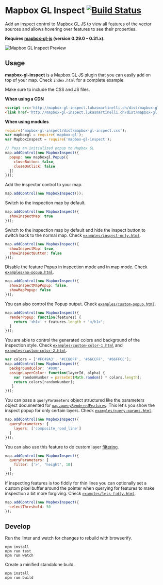 # Mapbox GL Inspect [![Build Status](https://travis-ci.org/lukasmartinelli/mapbox-gl-inspect.svg?branch=master)](https://travis-ci.org/lukasmartinelli/mapbox-gl-inspect)

Add an inspect control to [Mapbox GL JS](https://github.com/mapbox/mapbox-gl-js) to view all features
of the vector sources and allows hovering over features to see their properties.

**Requires [mapbox-gl-js](https://github.com/mapbox/mapbox-gl-js) (version 0.29.0 – 0.31.x).**

![Mapbox GL Inspect Preview](https://cloud.githubusercontent.com/assets/1288339/21744637/11759412-d51a-11e6-9581-f26741fcd182.gif)

## Usage

**mapbox-gl-inspect** is a [Mapbox GL JS plugin](https://www.mapbox.com/blog/build-mapbox-gl-js-plugins/) that you can easily add on top of your map. Check `index.html` for a complete example.

Make sure to include the CSS and JS files.

**When using a CDN**

```html
<script src='http://mapbox-gl-inspect.lukasmartinelli.ch/dist/mapbox-gl-inspect.min.js'></script>
<link href='http://mapbox-gl-inspect.lukasmartinelli.ch/dist/mapbox-gl-inspect.css' rel='stylesheet' />
```

**When using modules**

```js
require('mapbox-gl-inspect/dist/mapbox-gl-inspect.css');
var mapboxgl = require('mapbox-gl');
var MapboxInspect = require('mapbox-gl-inspect');

// Pass an initialized popup to Mapbox GL
map.addControl(new MapboxInspect({
  popup: new mapboxgl.Popup({
    closeButton: false,
    closeOnClick: false
  })
}));
```

Add the inspector control to your map.

```javascript
map.addControl(new MapboxInspect());
```

Switch to the inspection map by default.

```javascript
map.addControl(new MapboxInspect({
  showInspectMap: true
}));
```

Switch to the inspection map by default and hide the inspect button to switch back to the normal map. Check [`examples/inspect-only.html`](http://mapbox-gl-inspect.lukasmartinelli.ch/examples/inspect-only.html).


```javascript
map.addControl(new MapboxInspect({
  showInspectMap: true,
  showInspectButton: false
}));
```

Disable the feature Popup in inspection mode and in map mode. Check [`examples/no-popup.html`](http://mapbox-gl-inspect.lukasmartinelli.ch/examples/no-popup.html).

```javascript
map.addControl(new MapboxInspect({
  showInspectMapPopup: false,
  showMapPopup: false
}));
```

You can also control the Popup output. Check [`examples/custom-popup.html`](http://mapbox-gl-inspect.lukasmartinelli.ch/examples/custom-popup.html).

```javascript
map.addControl(new MapboxInspect({
  renderPopup: function(features) {
    return '<h1>' + features.length + '</h1>';
  }
}));
```


You are able to control the generated colors and background of the inspection style.
Check [`examples/custom-color-1.html`](http://mapbox-gl-inspect.lukasmartinelli.ch/examples/custom-color-1.html) and [`examples/custom-color-2.html`](http://mapbox-gl-inspect.lukasmartinelli.ch/examples/custom-color-2.html).

```javascript
var colors = ['#FC49A3', '#CC66FF', '#66CCFF', '#66FFCC'];
map.addControl(new MapboxInspect({
  backgroundColor: '#000',
  assignLayerColor: function(layerId, alpha) {
    var randomNumber = parseInt(Math.random() * colors.length);
    return colors[randomNumber];
   }
}));
```

You can pass a `queryParameters` object structured like the parameters object documented for [`map.queryRenderedFeatures`](https://www.mapbox.com/mapbox-gl-js/api/#Map#queryRenderedFeatures).
This let's you show the inspect popup for only certain layers.
Check [`examples/query-params.html`](http://mapbox-gl-inspect.lukasmartinelli.ch/examples/query-params.html).


```js
map.addControl(new MapboxInspect({
  queryParameters: {
    layers: ['composite_road_line']
  }
}));
```

You can also use this feature to do custom layer [filtering](https://www.mapbox.com/mapbox-gl-style-spec/#types-filter).

```js
map.addControl(new MapboxInspect({
  queryParameters: {
    filter: ['>', 'height', 10]
  }
}));
```

If inspecting features is too fiddly for thin lines you can optionally set a custom pixel buffer around the pointer when querying for features to make inspection a bit more forgiving.
Check [`examples/less-fidly.html`](http://mapbox-gl-inspect.lukasmartinelli.ch/examples/less-fidly.html).


```js
map.addControl(new MapboxInspect({
  selectThreshold: 50
});
```

## Develop

Run the linter and watch for changes to rebuild with browserify.

```
npm install
npm run test
npm run watch
```

Create a minified standalone build.

```
npm install
npm run build
```
